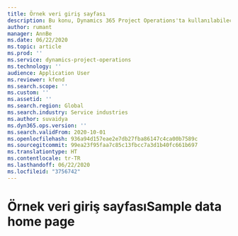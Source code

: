 ```yaml
---
title: Örnek veri giriş sayfası
description: Bu konu, Dynamics 365 Project Operations'ta kullanılabilecek örnek verilerle ilgili bilgi sağlar.
author: rumant
manager: AnnBe
ms.date: 06/22/2020
ms.topic: article
ms.prod: ''
ms.service: dynamics-project-operations
ms.technology: ''
audience: Application User
ms.reviewer: kfend
ms.search.scope: ''
ms.custom: ''
ms.assetid: ''
ms.search.region: Global
ms.search.industry: Service industries
ms.author: suvaidya
ms.dyn365.ops.version: ''
ms.search.validFrom: 2020-10-01
ms.openlocfilehash: 936a94d157eae2e7db27fba86147c4ca00b7589c
ms.sourcegitcommit: 99ea23f95faa7c85c13fbcc7a3d1b40fc661b697
ms.translationtype: HT
ms.contentlocale: tr-TR
ms.lasthandoff: 06/22/2020
ms.locfileid: "3756742"
---
```

# <a name="sample-data-home-page"></a><span data-ttu-id="c609e-103">Örnek veri giriş sayfası</span><span class="sxs-lookup"><span data-stu-id="c609e-103">Sample data home page</span></span>
